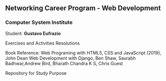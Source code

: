 ## Networking Career Program - Web Development

### Computer System Institute

Student: **Gustavo Eufrazio**

Exercises and Activities Resolutions

Book Reference: 
Web Programing with HTML5, CSS and JavaScript (2019), John Dean
Web Development with Django, Ben Shaw, Saurabh Badhwar,Andrew Bird, Bharath Chandra K S, Chris Guest

Repository for Study Purpose